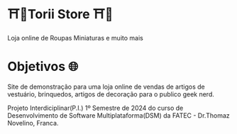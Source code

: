 <h1>⛩️👺Torii Store ⛩️👺</h1>
  
<p>Loja online de Roupas Miniaturas e muito mais</p>
<h1>Objetivos 🌐</h1>
<p>Site de demonstração para uma loja online de vendas de artigos de vestuário, brinquedos, artigos de decoração para o publico geek nerd.</p>
<p>Projeto Interdiciplinar(P.I.) 1º Semestre de 2024 do curso de Desenvolvimento de Software Multiplataforma(DSM) da FATEC - Dr.Thomaz Novelino, Franca.</p>

